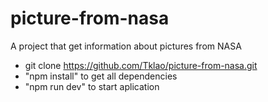 # picture-from-nasa

A project that get information about pictures from NASA

- git clone <https://github.com/Tklao/picture-from-nasa.git>
- "npm install" to get all dependencies
- "npm run dev" to start aplication
